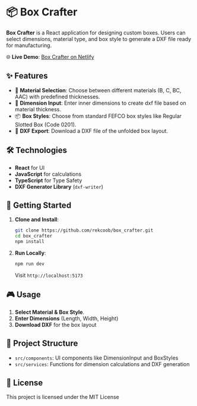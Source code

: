 # 📦 Box Crafter

**Box Crafter** is a React application for designing custom boxes. Users can select dimensions, material type, and box style to generate a DXF file ready for manufacturing.

🌐 **Live Demo**: [Box Crafter on Netlify](https://box-crafter.netlify.app)

<!-- ## Theme Demo

![Screenshot of Box Crafter](./src/assets/) -->

## ✨ Features

<!-- - 🧱 **Material Selection**: Choose between different materials (B, C, BC, AAC) with predefined thicknesses. -->

- 📜 **Material Selection**: Choose between different materials (B, C, BC, AAC) with predefined thicknesses.
- 📐 **Dimension Input**: Enter inner dimensions to create dxf file based on material thickness.
- 📦 **Box Styles**: Choose from standard FEFCO box styles like Regular Slotted Box (Code 0201).
- 💾 **DXF Export**: Download a DXF file of the unfolded box layout.

## 🛠 Technologies

- **React** for UI
- **JavaScript** for calculations
- **TypeScript** for Type Safety
- **DXF Generator Library** (`dxf-writer`)

## 🚀 Getting Started

1. **Clone and Install**:
   ```bash
   git clone https://github.com/rekcoob/box_crafter.git
   cd box_crafter
   npm install
   ```
2. **Run Locally**:
   ```bash
   npm run dev
   ```
   Visit `http://localhost:5173`

## 🎮 Usage

1. **Select Material & Box Style**.
2. **Enter Dimensions** (Length, Width, Height)
3. **Download DXF** for the box layout

## 📂 Project Structure

- `src/components`: UI components like DimensionInput and BoxStyles
- `src/services`: Functions for dimension calculations and DXF generation

<!-- ## 🤝 Contributing

1. Fork and clone the repo.
2. Create a branch, make changes, and open a pull request. -->

## 📄 License

This project is licensed under the MIT License

